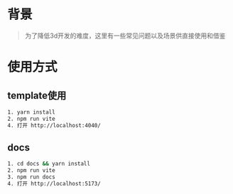 # 背景
> 为了降低3d开发的难度，这里有一些常见问题以及场景供直接使用和借鉴

# 使用方式

## template使用
```bash
1. yarn install
2. npm run vite
4. 打开 http://localhost:4040/
```

## docs
```bash
1. cd docs && yarn install
2. npm run vite
3. npm run docs
4. 打开 http://localhost:5173/
```
